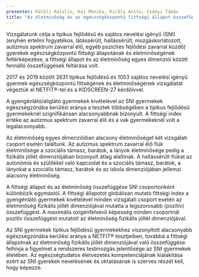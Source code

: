 ```yaml
---
presenter: Kälbli Katalin, Kaj Mónika, Király Anita, Csányi Tamás
title: "Az életminőség és az egészségközpontú fittségi állapot összefüggése tipikus fejlődésű és sajátos nevelési igényű tanulóknál"
---
```


Vizsgálatunk célja a tipikus fejlődésű és sajátos nevelési igényű (SNI) (enyhén értelmi fogyatékos, látássérült, hallássérült, mozgáskorlátozott, autizmus spektrum zavarral élő, egyéb pszichés fejlődési zavarral küzdő) gyerekek egészségközpontú fittségi állapotának és életminőségének feltérképezése, a fittségi állapot és az életminőség egyes dimenziói között fennálló összefüggések feltárása volt.

2017 és 2019 között 2631 tipikus fejlődésű és 1053 sajátos nevelési igényű gyermek egészségközpontú fittségének és életminőségének vizsgálatát végeztük el NETFIT®-tel és a KIDSCREEN-27 kérdőívvel.

A gyengénlátó/aliglátó gyermekek kivételével az SNI gyermekek egészségzónába kerülési aránya a tesztek többségében a tipikus fejlődésű gyermekeknél szignifikánsan alacsonyabbnak bizonyult. A fittségi index értéke az autizmus spektrum zavarral élő és a vak gyermekeknél volt a legalacsonyabb.

Az életminőség egyes dimenzióiban alacsony életminőséget két vizsgálati csoport esetén találtunk. Az autizmus spektrum zavarral élő fiúk életminősége a szociális támasz, barátok, a lányok életminősége pedig a fizikális jóllét dimenziójában bizonyult átlag alattinak. A hallássérült fiúkat az autonómia és szülőkkel való kapcsolat és a szociális támasz, barátok, a lányokat a szociális támasz, barátok és az iskola dimenziójában jellemzi alacsony életminőség.

A fittségi állapot és az életminőség összefüggése SNI csoportonként különbözik egymástól. A fittségi állapotot globálisan mutató fittségi index a gyengénlátó gyermekek kivételével minden vizsgálati csoport esetén az életminőség fizikális jóllét dimenziójával mutatta a legszorosabb (pozitív) összefüggést. A maximális oxigénfelvevő képesség minden csoportnál pozitív összefüggést mutatott az életminőség fizikális jóllét dimenziójával.

Az SNI gyermekek tipikus fejlődésű gyermekekhez viszonyított alacsonyabb egészségzónába kerülési aránya a NETFIT® tesztjeiben, továbbá a fittségi állapotnak az életminőség fizikális jóllét dimenziójával való összefüggése felhívja a figyelmet a rendszeres testmozgás jelentősége az SNI gyermekek életében. Az egészségtudatos életvezetés kompetenciájának kialakítása ezért az SNI gyerekek nevelésének és oktatásának is szerves részét kell, hogy képezze.
